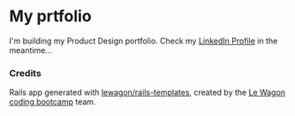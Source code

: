 # My prtfolio

I'm building my Product Design portfolio.
Check my [LinkedIn Profile](https://www.linkedin.com/in/tanya-lathion) in the meantime...

### Credits
Rails app generated with [lewagon/rails-templates](https://github.com/lewagon/rails-templates), created by the [Le Wagon coding bootcamp](https://www.lewagon.com) team.
